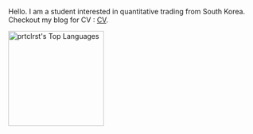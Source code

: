 Hello. I am a student interested in quantitative trading from South Korea. Checkout my blog for CV : [CV](https://sssyvsps.wordpress.com/resume-curriculum-vitae/).

  <a href="https://github.com/prtclrst/github-readme-stats"><img alt="prtclrst's Top Languages" src="https://denvercoder1-github-readme-stats.vercel.app/api/top-langs/?username=prtclrst&langs_count=8&layout=compact&theme=react&hide_border=true&bg_color=1F222E&title_color=F85D7F&icon_color=F8D866" height="192px"/></a>
